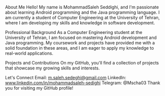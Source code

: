 About Me
Hello! My name is MohammadSaleh Seddighi, and I'm passionate about learning Android programming and the Java programming language. I am currently a student of Computer Engineering at the University of Tehran, where I am developing my skills and knowledge in software development.

Professional Background
As a Computer Engineering student at the University of Tehran, I am focused on mastering Android development and Java programming. My coursework and projects have provided me with a solid foundation in these areas, and I am eager to apply my knowledge to real-world applications.

Projects and Contributions
On my GitHub, you'll find a collection of projects that showcase my growing skills and interests.

Let's Connect
Email: m.saleh.sedeghi@gmail.com
LinkedIn: www.linkedin.com/in/mohammadsaleh-sedighi
Telegram: @Mscha03
Thank you for visiting my GitHub profile!

